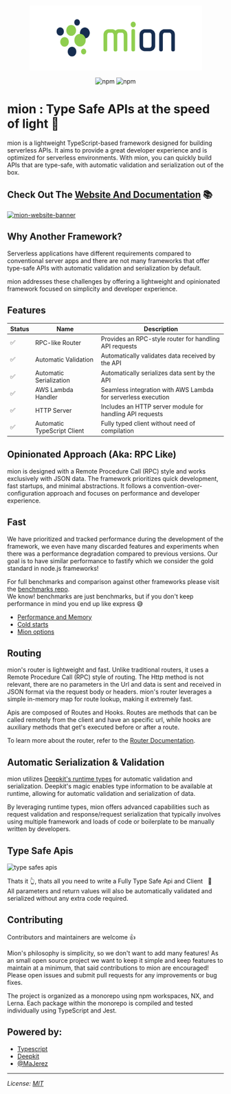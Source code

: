 <p align="center">
  <picture>
    <source media="(prefers-color-scheme: dark)" srcset="./assets/public/logo-dark.svg?raw=true">
    <source media="(prefers-color-scheme: light)" srcset="./assets/public/logo.svg?raw=true">
    <img alt='mion, a mikro kit for Typescript Serverless APIs' src='./assets/public/logo.svg?raw=true' width="403" height="150">
  </picture>
</p>

<p align=center>
  <img src="https://img.shields.io/badge/code_style-prettier-ff69b4.svg?style=flat-square&maxAge=99999999" alt="npm"  style="max-width:100%;">
  <img src="https://img.shields.io/badge/license-MIT-97ca00.svg?style=flat-square&maxAge=99999999" alt="npm"  style="max-width:100%;">
</p>

# mion : Type Safe APIs at the speed of light 🚀

mion is a lightweight TypeScript-based framework designed for building serverless APIs. It aims to provide a great developer experience and is optimized for serverless environments. With mion, you can quickly build APIs that are type-safe, with automatic validation and serialization out of the box.

## Check Out The [Website And Documentation](http://mion.io) 📚

[![mion-website-banner](https://raw.githubusercontent.com/MionKit/mion/master/assets/public/mion-website-banner.png)](http://mion.io)

## Why Another Framework?

Serverless applications have different requirements compared to conventional server apps and there are not many frameworks that offer type-safe APIs with automatic validation and serialization by default.

mion addresses these challenges by offering a lightweight and opinionated framework focused on simplicity and developer experience.

## Features

| Status | Name                        | Description                                                   |
| ------ | --------------------------- | ------------------------------------------------------------- |
| ✅     | RPC-like Router             | Provides an RPC-style router for handling API requests        |
| ✅     | Automatic Validation        | Automatically validates data received by the API              |
| ✅     | Automatic Serialization     | Automatically serializes data sent by the API                 |
| ✅     | AWS Lambda Handler          | Seamless integration with AWS Lambda for serverless execution |
| ✅     | HTTP Server                 | Includes an HTTP server module for handling API requests      |
| ✅     | Automatic TypeScript Client | Fully typed client without need of compilation                |

## Opinionated Approach (Aka: RPC Like)

mion is designed with a Remote Procedure Call (RPC) style and works exclusively with JSON data. The framework prioritizes quick development, fast startups, and minimal abstractions. It follows a convention-over-configuration approach and focuses on performance and developer experience.

## Fast

We have prioritized and tracked performance during the development of the framework, we even have many discarded features and experiments when there was a performance degradation compared to previous versions. Our goal is to have similar performance to fastify which we consider the gold standard in node.js frameworks!

For full benchmarks and comparison against other frameworks please visit the [benchmarks repo](https://github.com/MionKit/Benchmarks).  
We know! benchmarks are just benchmarks, but if you don't keep performance in mind you end up like express 😅

- [Performance and Memory](https://github.com/MionKit/Benchmarks)
- [Cold starts](https://github.com/MionKit/Benchmarks/blob/master/COLD-STARTS.md)
- [Mion options](https://github.com/MionKit/Benchmarks/blob/master/MION-OPTIONS.md)

## Routing

mion's router is lightweight and fast. Unlike traditional routers, it uses a Remote Procedure Call (RPC) style of routing. The Http method is not relevant, there are no parameters in the Url and data is sent and received in JSON format via the request body or headers. mion's router leverages a simple in-memory map for route lookup, making it extremely fast.

Apis are composed of Routes and Hooks. Routes are methods that can be called remotely from the client and have an specific url, while hooks are auxiliary methods that get's executed before or after a route.

To learn more about the router, refer to the [Router Documentation](./packages/router/).

## Automatic Serialization & Validation

mion utilizes [Deepkit's runtime types](https://deepkit.io/) for automatic validation and serialization. Deepkit's magic enables type information to be available at runtime, allowing for automatic validation and serialization of data.

By leveraging runtime types, mion offers advanced capabilities such as request validation and response/request serialization that typically involves using multiple framework and loads of code or boilerplate to be manually written by developers.

## Type Safe Apis

![type safes apis](https://raw.githubusercontent.com/MionKit/mion/master/assets/public/type-safe-apis.gif)

Thats it 👆, thats all you need to write a Fully Type Safe Api and Client &nbsp; 🚀  
All parameters and return values will also be automatically validated and serialized without any extra code required.

## Contributing

Contributors and maintainers are welcome 👍

Mion's philosophy is simplicity, so we don't want to add many features! As an small open source project we want to keep it simple and keep features to maintain at a minimum, that said contributions to mion are encouraged! Please open issues and submit pull requests for any improvements or bug fixes.

The project is organized as a monorepo using npm workspaces, NX, and Lerna. Each package within the monorepo is compiled and tested individually using TypeScript and Jest.

## Powered by:

- [Typescript](https://www.typescriptlang.org/)
- [Deepkit](https://deepkit.io/)
- [@MaJerez](https://github.com/M-jerez)
  <!-- - [Serverless Framework](https://www.serverless.com/)  -->
  <!-- - [AWS Cognito](https://aws.amazon.com/cognito/) -->
  <!-- - [Postgres.js](https://github.com/porsager/postgres) -->

<!-- ![powered by: deepkit, serverless, mion](./assets/public/tech-stack-830x100.png?raw=true) &nbsp;&nbsp; -->

---

_License: [MIT](./LICENSE)_

